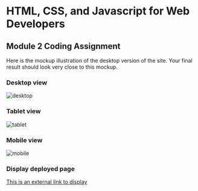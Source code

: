 # HTML, CSS, and Javascript for Web Developers



## Module 2 Coding Assignment

Here is the mockup illustration of the desktop version of the site. Your final result should look very close to this mockup.


### Desktop view
![desktop](https://user-images.githubusercontent.com/51397710/137754481-b5c0d08a-715b-4d5a-8363-9a912f27e0d4.png)

### Tablet view
![tablet](https://user-images.githubusercontent.com/51397710/137754489-2b71ca1b-5b4b-4121-a1be-07baf17fc64c.png)

### Mobile view
![mobile](https://user-images.githubusercontent.com/51397710/137754510-4cf3baa1-ed73-4f04-949f-a60ceb4bfdbd.png)


### Display deployed page

[This is an external link to display](https://dineshlakkakula.github.io/Coursera-Assignments/module2-solution/)




